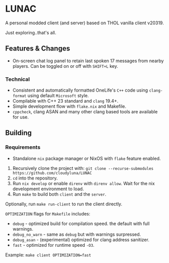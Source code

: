 # LUNAC

A personal modded client (and server) based on THOL vanilla client v20319.

Just exploring..that's all.

## Features & Changes
- On-screen chat log panel to retain last spoken 17 messages from 
nearby players. Can be toggled on or off with `SHIFT+L` key.

### Technical
- Consistent and automatically formatted OneLife's `C++` code using 
`clang-format` using default `Microsoft` style.
- Compilable with C++ 23 standard and `clang` 19.4+.
- Simple development flow with `flake.nix` and Makefile.
- `cppcheck`, clang ASAN and many other clang based tools are available 
for use.

## Building

### Requirements

- Standalone `nix` package manager or NixOS with `flake` feature enabled.

1. Recursively clone the project with: `git clone --recurse-submodules https://github.com/cloudyluna/LUNAC`
2. `cd` into the repository.
3. Run `nix develop` or enable `direnv` with `direnv allow`. Wait for the nix development environment to load.
4. Run `make` to build both `client` and the `server`.

Optionally, run `make run-client` to run the client directly.


`OPTIMIZATION` flags for `Makefile` includes:

- `debug` - optimized build for compilation speed. the default with full warnings.
- `debug_no_warn` - same as `debug` but with warnings surpressed.
- `debug_asan` - (experimental) optimized for clang address sanitizer.
- `fast` - optimized for runtime speed `-O3`.

Example: `make client OPTIMIZATION=fast`
